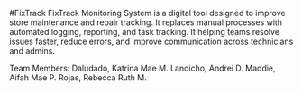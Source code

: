 #FixTrack
FixTrack Monitoring System is a digital tool designed to improve store maintenance and repair tracking. It replaces manual processes with automated logging, reporting, and task tracking. It helping teams resolve issues faster, reduce errors, and improve communication across technicians and admins.

Team Members:
Daludado, Katrina Mae M.
Landicho, Andrei D.
Maddie, Aifah Mae P.
Rojas, Rebecca Ruth M.
